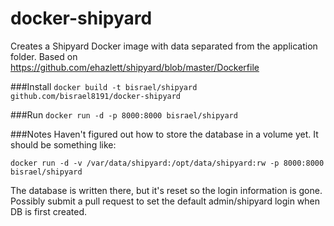docker-shipyard
===============

Creates a Shipyard Docker image with data separated from the application folder.
Based on https://github.com/ehazlett/shipyard/blob/master/Dockerfile

###Install
`docker build -t bisrael/shipyard github.com/bisrael8191/docker-shipyard`

###Run
`docker run -d -p 8000:8000 bisrael/shipyard`

###Notes
Haven't figured out how to store the database in a volume yet. It should be something like:

`docker run -d -v /var/data/shipyard:/opt/data/shipyard:rw -p 8000:8000 bisrael/shipyard`

The database is written there, but it's reset so the login information is gone. Possibly submit
a pull request to set the default admin/shipyard login when DB is first created.